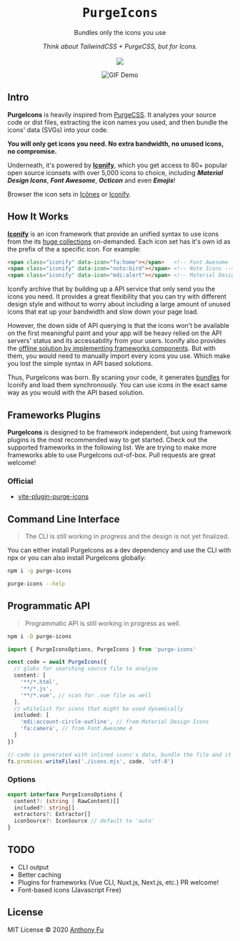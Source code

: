 <h1 align='center'><samp>PurgeIcons</samp></h1>

<p align='center'>Bundles only the icons you use</p>

<p align='center'><em>Think about TailwindCSS + PurgeCSS, but for Icons.</em>

<br>
<br>

<a href='https://www.npmjs.com/package/purge-icons'>
<img src='https://img.shields.io/npm/v/purge-icons?color=222&style=flat-square'>
</a>
</p>

<p align='center'>
<img src='https://user-images.githubusercontent.com/11247099/89781398-ce625a80-db45-11ea-86bf-d50471c526b7.gif' alt='GIF Demo'/>
</p>


## Intro

**PurgeIcons** is heavily inspired from [PurgeCSS](https://purgecss.com/). It analyzes your source code or dist files, extracting the icon names you used, and then bundle the icons' data (SVGs) into your code.

**You will only get icons you need. No extra bandwidth, no unused icons, no compromise.**

Underneath, it's powered by [**Iconify**](https://iconify.design), which you get access to 80+ popular open source iconsets with over 5,000 icons to choice, including ***Material Design Icons***, ***Font Awesome***, ***Octicon*** and even ***Emojis***!

Browser the icon sets in [Icônes](https://icones.netlify.app/) or [Iconify](https://iconify.design/icon-sets/).

## How It Works

[**Iconify**](https://iconify.design) is an icon framework that provide an unified syntax to use icons from the its [huge collections](https://iconify.design/icon-sets/) on-demanded. Each icon set has it's own id as the prefix of the a specific icon. For example:

```html
<span class="iconify" data-icon="fa:home"></span>   <!-- Font Awesome -->
<span class="iconify" data-icon="noto:bird"></span> <!-- Note Icons -->
<span class="iconify" data-icon="mdi:alert"></span> <!-- Material Design Icons -->
```

Iconify archive that by building up a API service that only send you the icons you need. It provides a great flexibility that you can try with different design style and without to worry about including a large amount of unused icons that eat up your bandwidth and slow down your page load.

However, the down side of API querying is that the icons won't be available on the first meaningful paint and your app will be heavy relied on the API servers' status and its accessability from your users. Iconify also provides the [offline solution by implementing frameworks components](https://docs.iconify.design/implementations/#components). But with them, you would need to manually import every icons you use. Which make you lost the simple syntax in API based solutions.

Thus, PurgeIcons was born. By scaning your code, it generates [bundles](https://docs.iconify.design/sources/bundles/) for Iconify and load them synchronously. You can use icons in the exact same way as you would with the API based solution.

## Frameworks Plugins

**PurgeIcons** is designed to be framework independent, but using framework plugins is the most recommended way to get started. Check out the supported frameworks in the following list. We are trying to make more frameworks able to use PurgeIcons out-of-box. Pull requests are great welcome!

### Official

- [vite-plugin-purge-icons](./packages/vite-plugin-purge-icons)

## Command Line Interface

> The CLI is still working in progress and the design is not yet finalized.

You can either install PurgeIcons as a dev dependency and use the CLI with npx or you can also install PurgeIcons globally:

```bash
npm i -g purge-icons
```

```bash
purge-icons --help
```

## Programmatic API

> Programmatic API is still working in progress as well.

```bash
npm i -D purge-icons
```

```ts
import { PurgeIconsOptions, PurgeIcons } from 'purge-icons'

const code = await PurgeIcons({
  // globs for searching source file to analyze
  content: [
    '**/*.html',
    '**/*.js',
    '**/*.vue', // scan for .vue file as well
  ],
  // whitelist for icons that might be used dynamically
  included: [
    'mdi:account-circle-outline', // from Material Design Icons
    'fa:camera', // from Font Awesome 4
  ]
})

// code is generated with inlined icons's data, bundle the file and it's done.
fs.promises.writeFiles('./icons.mjs', code, 'utf-8')
```

### Options 

```ts
export interface PurgeIconsOptions {
  content?: (string | RawContent)[]
  included?: string[]
  extractors?: Extractor[]
  iconSource?: IconSource // default to 'auto'
}
```


## TODO

- CLI output
- Better caching
- Plugins for frameworks (Vue CLI, Nuxt.js, Next.js, etc.) PR welcome!
- Font-based icons (Javascript Free)

## License

MIT License © 2020 [Anthony Fu](https://github.com/antfu)
